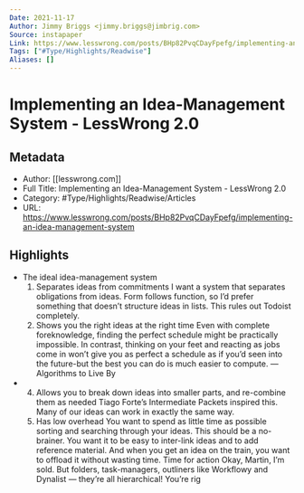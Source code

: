 ```yaml
---
Date: 2021-11-17
Author: Jimmy Briggs <jimmy.briggs@jimbrig.com>
Source: instapaper
Link: https://www.lesswrong.com/posts/BHp82PvqCDayFpefg/implementing-an-idea-management-system
Tags: ["#Type/Highlights/Readwise"]
Aliases: []
---
```

# Implementing an Idea-Management System - LessWrong 2.0

## Metadata
- Author: [[lesswrong.com]]
- Full Title: Implementing an Idea-Management System - LessWrong 2.0
- Category: #Type/Highlights/Readwise/Articles
- URL: https://www.lesswrong.com/posts/BHp82PvqCDayFpefg/implementing-an-idea-management-system

## Highlights
- The ideal idea-management system
  1. Separates ideas from commitments
  I want a system that separates obligations from ideas. Form follows function, so I’d prefer something that doesn’t structure ideas in lists. This rules out Todoist completely.
  2. Shows you the right ideas at the right time
  Even with complete foreknowledge, finding the perfect schedule might be practically impossible. In contrast, thinking on your feet and reacting as jobs come in won’t give you as perfect a schedule as if you’d seen into the future-but the best you can do is much easier to compute. — Algorithms to Live By
- 4. Allows you to break down ideas into smaller parts, and re-combine them as needed
  Tiago Forte’s Intermediate Packets inspired this. Many of our ideas can work in exactly the same way.
  5. Has low overhead
  You want to spend as little time as possible sorting and searching through your ideas. This should be a no-brainer. You want it to be easy to inter-link ideas and to add reference material. And when you get an idea on the train, you want to offload it without wasting time.
  Time for action
  Okay, Martin, I’m sold. But folders, task-managers, outliners like Workflowy and Dynalist — they’re all hierarchical!
  You’re rig

